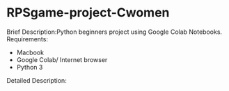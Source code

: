 # RPSgame-project-Cwomen
Brief Description:Python beginners project using Google Colab Notebooks.
Requirements:
- Macbook
- Google Colab/ Internet browser
- Python 3

Detailed Description:


